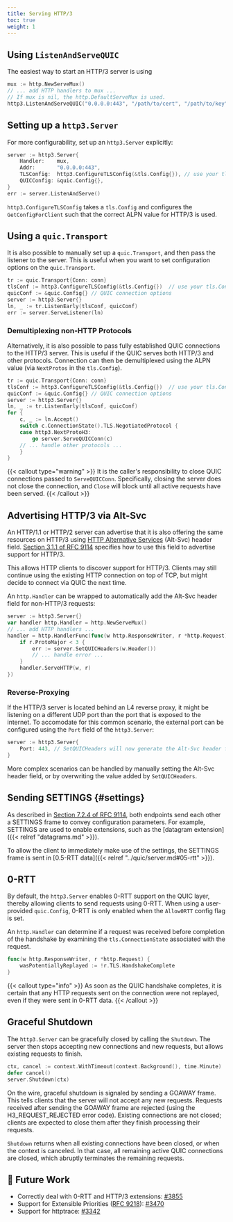 ```yaml
---
title: Serving HTTP/3
toc: true
weight: 1
---
```


## Using `ListenAndServeQUIC`

The easiest way to start an HTTP/3 server is using
```go
mux := http.NewServeMux()
// ... add HTTP handlers to mux ...
// If mux is nil, the http.DefaultServeMux is used.
http3.ListenAndServeQUIC("0.0.0.0:443", "/path/to/cert", "/path/to/key", mux)
```

## Setting up a `http3.Server`

For more configurability, set up an `http3.Server` explicitly:
```go
server := http3.Server{
	Handler:    mux,
	Addr:       "0.0.0.0:443",
	TLSConfig:  http3.ConfigureTLSConfig(&tls.Config{}), // use your tls.Config here
	QUICConfig: &quic.Config{},
}
err := server.ListenAndServe()
```

`http3.ConfigureTLSConfig` takes a `tls.Config` and configures the `GetConfigForClient` such that the correct ALPN value for HTTP/3 is used.

## Using a `quic.Transport`

It is also possible to manually set up a `quic.Transport`, and then pass the listener to the server. This is useful when you want to set configuration options on the `quic.Transport`.
```go
tr := quic.Transport{Conn: conn}
tlsConf := http3.ConfigureTLSConfig(&tls.Config{})  // use your tls.Config here
quicConf := &quic.Config{} // QUIC connection options
server := http3.Server{}
ln, _ := tr.ListenEarly(tlsConf, quicConf)
err := server.ServeListener(ln)
```

### Demultiplexing non-HTTP Protocols

Alternatively, it is also possible to pass fully established QUIC connections to the HTTP/3 server. This is useful if the QUIC serves both HTTP/3 and other protocols. Connection can then be demultiplexed using the ALPN value (via `NextProtos` in the `tls.Config`).
```go
tr := quic.Transport{Conn: conn}
tlsConf := http3.ConfigureTLSConfig(&tls.Config{})  // use your tls.Config here
quicConf := &quic.Config{} // QUIC connection options
server := http3.Server{}
ln, _ := tr.ListenEarly(tlsConf, quicConf)
for {
	c, _ := ln.Accept()
	switch c.ConnectionState().TLS.NegotiatedProtocol {
	case http3.NextProtoH3:
		go server.ServeQUICConn(c) 
	// ... handle other protocols ...  
	}
}
```

{{< callout type="warning" >}}
  It is the caller's responsibility to close QUIC connections passed to `ServeQUICConn`. Specifically, closing the server does not close the connection, and `Close` will block until all active requests have been served.
{{< /callout >}}

## Advertising HTTP/3 via Alt-Svc

An HTTP/1.1 or HTTP/2 server can advertise that it is also offering the same resources on HTTP/3 using [HTTP Alternative Services](https://datatracker.ietf.org/doc/html/rfc7838#section-3) (Alt-Svc) header field. [Section 3.1.1 of RFC 9114](https://datatracker.ietf.org/doc/html/rfc9114#section-3.1.1) specifies how to use this field to advertise support for HTTP/3.

This allows HTTP clients to discover support for HTTP/3. Clients may still continue using the existing HTTP connection on top of TCP, but might decide to connect via QUIC the next time.

An `http.Handler` can be wrapped to automatically add the Alt-Svc header field for non-HTTP/3 requests:
```go
server := http3.Server{}
var handler http.Handler = http.NewServeMux()
// ... add HTTP handlers ...
handler = http.HandlerFunc(func(w http.ResponseWriter, r *http.Request) {
	if r.ProtoMajor < 3 {
		err := server.SetQUICHeaders(w.Header())
		// ... handle error ...
	}
	handler.ServeHTTP(w, r)
})
```

### Reverse-Proxying

If the HTTP/3 server is located behind an L4 reverse proxy, it might be listening on a different UDP port than the port that is exposed to the internet. To accomodate for this common scenario, the external port can be configured using the `Port` field of the `http3.Server`:
```go
server := http3.Server{
	Port: 443, // SetQUICHeaders will now generate the Alt-Svc header for port 443
}
```

More complex scenarios can be handled by manually setting the Alt-Svc header field, or by overwriting the value added by `SetQUICHeaders`.

## Sending SETTINGS {#settings}

As described in [Section 7.2.4 of RFC 9114](https://datatracker.ietf.org/doc/html/rfc9114#section-7.2.4), both endpoints send each other a SETTINGS frame to convey configuration parameters. For example, SETTINGS are used to enable extensions, such as the [datagram extension]({{< relref "datagrams.md" >}}).

To allow the client to immediately make use of the settings, the SETTINGS frame is sent in [0.5-RTT data]({{< relref "../quic/server.md#05-rtt" >}}).

## 0-RTT

By default, the `http3.Server` enables 0-RTT support on the QUIC layer, thereby allowing clients to send requests using 0-RTT. When using a user-provided `quic.Config`, 0-RTT is only enabled when the `Allow0RTT` config flag is set.

An `http.Handler` can determine if a request was received before completion of the handshake by examining the `tls.ConnectionState` associated with the request.
```go
func(w http.ResponseWriter, r *http.Request) {
	wasPotentiallyReplayed := !r.TLS.HandshakeComplete
}
```

{{< callout type="info" >}}
  As soon as the QUIC handshake completes, it is certain that any HTTP requests sent on the connection were not replayed, even if they were sent in 0-RTT data.
{{< /callout >}}

## Graceful Shutdown

The `http3.Server` can be gracefully closed by calling the `Shutdown`. The server then stops accepting new connections and new requests, but allows existing requests to finish.

```go
ctx, cancel := context.WithTimeout(context.Background(), time.Minute)
defer cancel()
server.Shutdown(ctx)
```

On the wire, graceful shutdown is signaled by sending a GOAWAY frame. This tells clients that the server will not accept any new requests. Requests received after sending the GOAWAY frame are rejected (using the H3_REQUEST_REJECTED error code). Existing connections are not closed; clients are expected to close them after they finish processing their requests.

`Shutdown` returns when all existing connections have been closed, or when the context is canceled. In that case, all remaining active QUIC connections are closed, which abruptly terminates the remaining requests.


## 📝 Future Work

* Correctly deal with 0-RTT and HTTP/3 extensions: [#3855](https://github.com/quic-go/quic-go/issues/3855)
* Support for Extensible Priorities ([RFC 9218](https://www.rfc-editor.org/rfc/rfc9218.html)): [#3470](https://github.com/quic-go/quic-go/issues/3470)
* Support for httptrace: [#3342](https://github.com/quic-go/quic-go/issues/3342)
